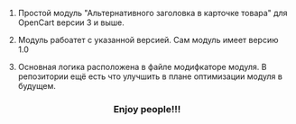 1) Простой модуль "Альтернативного заголовка в карточке товара" для OpenCart версии 3 и выше.

2) Модуль рабоатет с указанной версией. Сам модуль имеет версию 1.0

3) Основная логика расположена в файле модифкаторе модуля. В репозитории ещё есть что улучшить в плане оптимизации модуля в будущем.

<h3 style="text-align: center;">Enjoy people!!!</h3>
